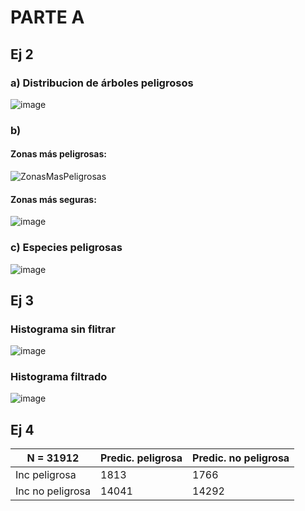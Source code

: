 # PARTE A
## Ej 2
 ### a) Distribucion de árboles peligrosos
 
 ![image](https://user-images.githubusercontent.com/61237150/138500731-92ff5aff-0c34-40fb-bdc5-7c0296085a78.png)

 ### b)
 #### Zonas más peligrosas:
 
 ![ZonasMasPeligrosas](https://user-images.githubusercontent.com/61237150/138500779-b21ae1fc-380f-4a84-b59d-21b475993b31.png)

 #### Zonas más seguras:
 
 ![image](https://user-images.githubusercontent.com/61237150/138500812-4f5d0f78-930c-41a4-975c-1401ddcfc7f0.png)
 
 ### c) Especies peligrosas
 
![image](https://user-images.githubusercontent.com/61237150/138500839-b12b3979-07da-49cc-ba92-d3c2dec98460.png)

## Ej 3
### Histograma sin flitrar 

![image](https://user-images.githubusercontent.com/61237150/138525995-07b9eea0-f275-4125-8d68-e2cb1dc955fc.png)

### Histograma filtrado

![image](https://user-images.githubusercontent.com/61237150/138526096-6284b624-f7b3-43a9-975a-15b82388e115.png)

## Ej 4
|N = 31912|Predic. peligrosa|Predic. no peligrosa|
|---|---|---|
|Inc peligrosa|1813|1766|
|Inc no peligrosa|14041|14292|
